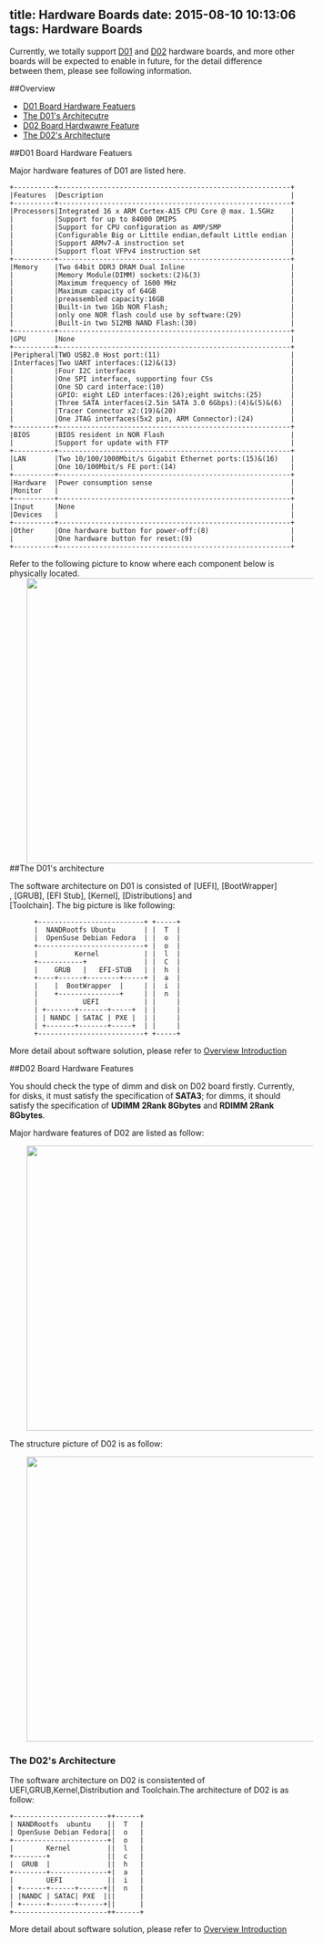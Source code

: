 title: Hardware Boards
date: 2015-08-10 10:13:06
tags: Hardware Boards
---

Currently, we totally support <a href="/tags/D01/">D01</a> and <a href="/tags/D02/">D02</a> hardware boards, and more other boards will be expected to enable in future, for the detail difference between them, please see following information.

##Overview

* [D01 Board Hardware Featuers](#d01)
* [The D01's Architecutre](#d01arch)
* [D02 Board Hardwawre Feature](#d02)
* [The D02's Architecture](#d02arch)

<a name="d01"/>
##D01 Board Hardware Featuers

Major hardware features of D01 are listed here.                               
                                                                              
	+----------+---------------------------------------------------------+
	|Features  |Description                                              |
	+----------+---------------------------------------------------------+
	|Processors|Integrated 16 x ARM Cortex-A15 CPU Core @ max. 1.5GHz    |
	|          |Support for up to 84000 DMIPS                            |
	|          |Support for CPU configuration as AMP/SMP                 |
	|          |Configurable Big or Littile endian,default Little endian |
	|          |Support ARMv7-A instruction set                          |
	|          |Support float VFPv4 instruction set                      |
	+----------+---------------------------------------------------------+
	|Memory    |Two 64bit DDR3 DRAM Dual Inline                          |
	|          |Memory Module(DIMM) sockets:(2)&(3)                      |
	|          |Maximum frequency of 1600 MHz                            |
	|          |Maximum capacity of 64GB                                 |
	|          |preassembled capacity:16GB                               |
	|          |Built-in two 1Gb NOR Flash;                              |
	|          |only one NOR flash could use by software:(29)            |
	|          |Built-in two 512MB NAND Flash:(30)                       |
	+----------+---------------------------------------------------------+
	|GPU       |None                                                     |
	+----------+---------------------------------------------------------+
	|Peripheral|TWO USB2.0 Host port:(11)                                |
	|Interfaces|Two UART interfaces:(12)&(13)                            |
	|          |Four I2C interfaces                                      |
	|          |One SPI interface, supporting four CSs                   |
	|          |One SD card interface:(10)                               |
	|          |GPIO: eight LED interfaces:(26);eight switchs:(25)       |
	|          |Three SATA interfaces(2.5in SATA 3.0 6Gbps):(4)&(5)&(6)  |
	|          |Tracer Connector x2:(19)&(20)                            |
	|          |One JTAG interfaces(5x2 pin, ARM Connector):(24)         |
	+----------+---------------------------------------------------------+
	|BIOS      |BIOS resident in NOR Flash                               |
	|          |Support for update with FTP                              |
	+----------+---------------------------------------------------------+
	|LAN       |Two 10/100/1000Mbit/s Gigabit Ethernet ports:(15)&(16)   |
	|          |One 10/100Mbit/s FE port:(14)                            |
	+----------+---------------------------------------------------------+
	|Hardware  |Power consumption sense                                  |
	|Monitor   |                                                         |
	+----------+---------------------------------------------------------+
	|Input     |None                                                     |
	|Devices   |                                                         |
	+----------+---------------------------------------------------------+
	|Other     |One hardware button for power-off:(8)                    |
	|          |One hardware button for reset:(9)                        |
	+----------+---------------------------------------------------------+
                                                                              
<a name="pic"/>
Refer to the following picture to know  
where each component below is physically located.    

<img src="http://7vilkn.com1.z0.glb.clouddn.com/d01-portrait.png" style="width:700px;height:500px;margin-left:30px"/> 

<a name="d01arch"/> 
##The D01's architecture 

The software architecture on D01 is consisted of [UEFI], [BootWrapper]  
, [GRUB], [EFI Stub], [Kernel], [Distributions] and   
[Toolchain]. The big picture is like following:


          +--------------------------+ +-----+
          |  NANDRootfs Ubuntu       | |  T  |
          |  OpenSuse Debian Fedora  | |  o  |
          +--------------------------+ |  o  |
          |         Kernel           | |  l  |
          +-----------+              | |  C  |
          |    GRUB   |   EFI-STUB   | |  h  |
          +----+------+--------+-----+ |  a  |
          |    |  BootWrapper  |     | |  i  |
          |    +---------------+     | |  n  |
          |           UEFI           | |     |
          | +-------+-------+-----+  | |     |
          | | NANDC | SATAC | PXE |  | |     |
          | +-------+-------+-----+  | |     |
          +--------------------------+ +-----+

More detail about software solution, please refer to <a href="/tags/Overview-Introduction/">Overview Introduction</a>

##<span id="d02">D02 Board Hardware Features</span>

You should check the type of dimm and disk on D02 board firstly. Currently, for disks, it must satisfy the specification of **SATA3**; for dimms, it should satisfy the specification of **UDIMM 2Rank 8Gbytes** and **RDIMM 2Rank 8Gbytes**.

Major hardware features of D02 are listed as follow:

<img src="http://7vilkn.com1.z0.glb.clouddn.com/d02_structure.jpg" style="width:700px;height:500px;margin-left:30px"/> 

The structure picture of D02 is as follow:

<img src="http://7vilkn.com1.z0.glb.clouddn.com/hardware.png" style="width:700px;height:500px;margin-left:30px"/> 

### <span id="d02arch">The D02's Architecture</span>

The software architecture on D02 is consistented of UEFI,GRUB,Kernel,Distribution and Toolchain.The architecture of D02 is as follow:

	+-----------------------++------+
	| NANDRootfs  ubuntu    ||  T   |
	| OpenSuse Debian Fedora||  o   |
	+-----------------------+|  o   |
	|        Kernel         ||  l   |
	+--------+              ||  c   |
	|  GRUB  |              ||  h   |
	+--------+--------------+|  a   |
	|        UEFI           ||  i   |
	| +------+------+------+||  n   |
	| |NANDC | SATAC| PXE  |||      |
	| +------+------+------+||      |
	+-----------------------++------+

More detail about software solution, please refer to <a href="/tags/Overview-Introduction/">Overview Introduction</a>
